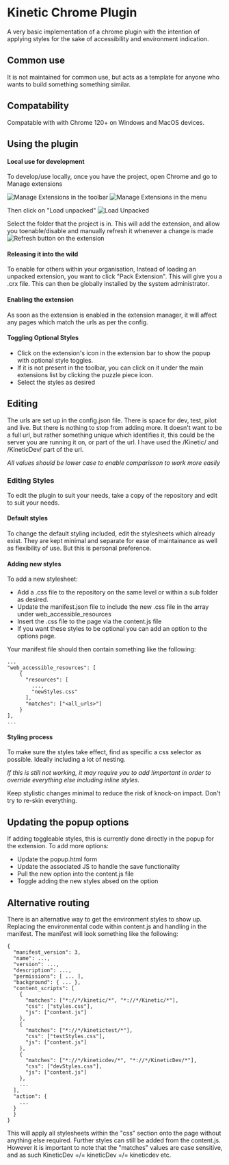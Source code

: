 # Kinetic Chrome Plugin

A very basic implementation of a chrome plugin with the intention of applying styles for the sake of accessibility and environment indication.

## Common use

It is not maintained for common use, but acts as a template for anyone who wants to build something something similar. 

## Compatability

Compatable with with Chrome 120+ on Windows and MacOS devices. 

## Using the plugin

#### Local use for development
To develop/use locally, once you have the project, open Chrome and go to Manage extensions

![Manage Extensions in the toolbar](images/image.png)
![Manage Extensions in the menu](images/image-1.png)

Then click on "Load unpacked"
![Load Unpacked](images/image-2.png)

Select the folder that the project is in. 
This will add the extension, and allow you toenable/disable and manually refresh it whenever a change is made
![Refresh button on the extension](images/image-3.png)

#### Releasing it into the wild
To enable for others within your organisation, Instead of loading an unpacked extension, you want to click "Pack Extension". This will give you a .crx file.
This can then be globally installed by the system administrator. 

#### Enabling the extension
As soon as the extension is enabled in the extension manager, it will affect any pages which match the urls as per the config.

#### Toggling Optional Styles
- Click on the extension's icon in the extension bar to show the popup with optional style toggles.
- If it is not present in the toolbar, you can click on it under the main extensions list by clicking the puzzle piece icon. 
- Select the styles as desired

## Editing 

The urls are set up in the config.json file. There is space for dev, test, pilot and live. But there is nothing to stop from adding more. It doesn't want to be a full url, but rather something unique which identifies it, this could be the server you are running it on, or part of the url. I have used the /Kinetic/ and /KineticDev/ part of the url. 

*All values should be lower case to enable comparisson to work more easily*

### Editing Styles

To edit the plugin to suit your needs, take a copy of the repository and edit to suit your needs.

#### Default styles

To change the default styling included, edit the stylesheets which already exist. They are kept minimal and separate for ease of maintainance as well as flexibility of use. But this is personal preference. 

#### Adding new styles

To add a new stylesheet:
- Add a .css file to the repository on the same level or within a sub folder as desired.
- Update the manifest.json file to include the new .css file in the array under web_accessible_resources
- Insert the .css file to the page via the content.js file
- If you want these styles to be optional you can add an option to the options page.

Your manifest file should then contain something like the following:
```
...
"web_accessible_resources": [
    {
      "resources": [
        ...,
        "newStyles.css"
      ],
      "matches": ["<all_urls>"]
    }
],
...
```

#### Styling process

To make sure the styles take effect, find as specific a css selector as possible. Ideally including a lot of nesting.

*If this is still not working, it may require you to add !important in order to override everything else including inline styles.*

Keep stylistic changes minimal to reduce the risk of knock-on impact. Don't try to re-skin everything.

## Updating the popup options

If adding toggleable styles, this is currently done directly in the popup for the extension. To add more options:
- Update the popup.html form
- Update the associated JS to handle the save functionality
- Pull the new option into the content.js file
- Toggle adding the new styles absed on the option

## Alternative routing
There is an alternative way to get the environment styles to show up. Replacing the environmental code within content.js and handling in the manifest.
The manifest will look something like the following:
```
{
  "manifest_version": 3,
  "name": ...,
  "version": ...,
  "description": ...,
  "permissions": [ ... ],
  "background": { ... },
  "content_scripts": [
    {
      "matches": ["*://*/kinetic/*", "*://*/Kinetic/*"],
      "css": ["styles.css"],
      "js": ["content.js"]
    },
    {
      "matches": ["*://*/kinetictest/*"],
      "css": ["testStyles.css"],
      "js": ["content.js"]
    },
    {
      "matches": ["*://*/kineticdev/*", "*://*/KineticDev/*"],
      "css": ["devStyles.css"],
      "js": ["content.js"]
    },
    ...
  ],
  "action": {
    ...
  }
  }
}
```
This will apply all stylesheets within the "css" section onto the page without anything else required. Further styles can still be added from the content.js.
However it is important to note that the "matches" values are case sensitive, and as such KineticDev =/= kineticDev =/= kineticdev etc. 